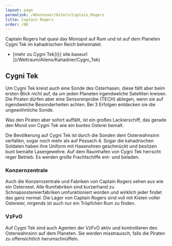 ```yaml
---
layout: page
permalink: /Abenteuer/Ostern/Captain_Rogers
title: Captain Rogers
order: /06
---
```


Captain Rogers hat quasi das Monopol auf Rum und ist auf dem Planeten Cygni Tek im kahadrischen Reich beheimatet.

- [mehr zu Cygni Tek]({{ site.baseurl }}/Weltraum/Aliens/Kahadrier/Cygni_Tek)

## Cygni Tek

Um Cygni Tek kreist auch eine Sonde des Osterhasen, diese fällt aber beim ersten Blick nicht auf, da um jeden Planeten irgendwelche Satelliten kreisen. Die Piraten dürfen aber eine Sensorenprobe (TECH) ablegen, wenn sie auf irgendwelche Besonderheiten achten. Bei 3 Erfolgen entdecken sie die ungewöhnliche Sonde.

Was den Piraten aber sofort auffällt, ist ein großes Lackierschiff, das gerade den Mond von Cygni Tek wie ein buntes Osterei bemalt.

Die Bevölkerung auf Cygni Tek ist durch die Sonden dem Osterwahnsinn verfallen, sogar noch mehr als auf Pessach 4. Sogar die kahadrischen Soldaten haben ihre Uniform mit Hasenohren geschmückt und besitzen bunt bemalte Lasergewehre. Auf dem Raumhafen von Cygni Tek herrscht reger Betrieb. Es werden große Frachtschiffe ent- und beladen.

### Konzernzentrale

Auch die Konzernzentrale und Fabriken von Captain Rogers sehen aus wie ein Osternest. Alle Rumfabriken sind kurzerhand zu Schnapsostereierfabriken umfunktioniert worden und wirklich jeder findet das ganz normal. Die Lager von Captain Rogers sind voll mit Kisten voller Ostereier, nirgends ist auch nur ein Tröpfchen Rum zu finden.

### VzFvO

Auf Cygni Tek sind auch Agenten der VzFvO aktiv und kontrollieren den Osterwahnsinn auf dem Planeten. Sie werden misstrauisch, falls die Piraten zu offensichtlich herumschnüffeln.
